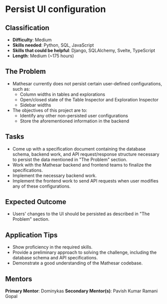 # Persist UI configuration

## Classification
- **Difficulty**: Medium
- **Skills needed**: Python, SQL, JavaScript
- **Skills that could be helpful**: Django, SQLAlchemy, Svelte, TypeScript
- **Length**: Medium (~175 hours)

## The Problem
* Mathesar currently does not persist certain user-defined configurations, such as:
  - Column widths in tables and explorations
  - Open/closed state of the Table Inspector and Exploration Inspector
  - Sidebar widths
* The objectives of this project are to:
  - Identify any other non-persisted user configurations
  - Store the aforementioned information in the backend

## Tasks
* Come up with a specification document containing the database schema, backend work, and API request/response structure necessary to persist the data mentioned in "The Problem" section.
* Work with the Mathesar backend and frontend teams to finalize the specifications.
* Implement the necessary backend work.
* Implement the frontend work to send API requests when user modifies any of these configurations.

## Expected Outcome
* Users' changes to the UI should be persisted as described in "The Problem" section.

## Application Tips
* Show proficiency in the required skills.
* Provide a preliminary approach to solving the challenge, including the database schema and API specifications.
* Demonstrate a good understanding of the Mathesar codebase.

## Mentors
**Primary Mentor**: Dominykas
**Secondary Mentor(s)**: Pavish Kumar Ramani Gopal